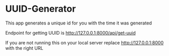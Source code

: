 # UUID-Generator
This app generates a unique id for you with the time it was generated


Endpoint for getting UUID is http://127.0.0.1:8000/api/get-uuid

If you are not running this on your local server replace http://127.0.0.1:8000 with the right URL 


